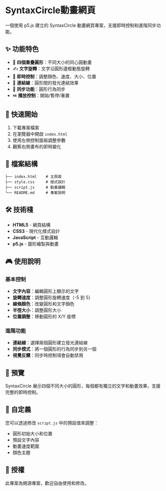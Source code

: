 # SyntaxCircle動畫網頁

一個使用 p5.js 建立的 SyntaxCircle 動畫網頁專案，支援即時控制和進階同步功能。

## ✨ 功能特色

- 🎯 **四個重疊圓形**：不同大小的同心圓動畫
- ✍️ **文字旋轉**：文字沿圓形邊框動態旋轉
- 🎨 **即時控制**：調整顏色、速度、大小、位置
- 🔗 **連結線**：圓形間的發光連結效果
- 🔄 **同步功能**：圓形行為同步
- ⏯️ **播放控制**：開始/暫停/重置

## 🚀 快速開始

1. 下載專案檔案
2. 在瀏覽器中開啟 `index.html`
3. 使用左側控制面板調整參數
4. 觀察右側畫布的即時變化

## 📁 檔案結構

```
├── index.html    # 主頁面
├── style.css     # 樣式設計
├── script.js     # 動畫邏輯
└── README.md     # 專案說明
```

## 🛠️ 技術棧

- **HTML5** - 網頁結構
- **CSS3** - 現代化樣式設計
- **JavaScript** - 互動邏輯
- **p5.js** - 圖形繪製與動畫

## 🎮 使用說明

### 基本控制
- **文字內容**：編輯圓形上顯示的文字
- **旋轉速度**：調整圓形旋轉速度（-5 到 5）
- **線條顏色**：改變圓形和文字顏色
- **半徑大小**：調整圓形大小
- **位置調整**：移動圓形的 X/Y 座標

### 進階功能
- **連結線**：選擇兩個圓形建立發光連結線
- **同步模式**：將一個圓形的行為同步到另一個
- **視覺反饋**：同步時控制項會自動禁用

## 📸 預覽

SyntaxCircle 展示四個不同大小的圓形，每個都有獨立的文字和動畫效果，支援完整的即時控制。

## 🔧 自定義

您可以透過修改 `script.js` 中的預設值來調整：
- 圓形初始大小和位置
- 預設文字內容
- 動畫速度範圍
- 顏色主題

## 📄 授權

此專案為開源專案，歡迎自由使用和修改。
